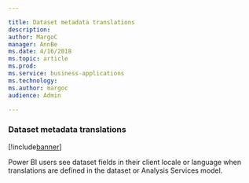 ```yaml
---

title: Dataset metadata translations
description: 
author: MargoC
manager: AnnBe
ms.date: 4/16/2018
ms.topic: article
ms.prod: 
ms.service: business-applications
ms.technology: 
ms.author: margoc
audience: Admin

---
```

### Dataset metadata translations

[!include[banner](../../includes/banner.md)]




Power BI users see dataset fields in their client locale or language when
translations are defined in the dataset or Analysis Services model.
